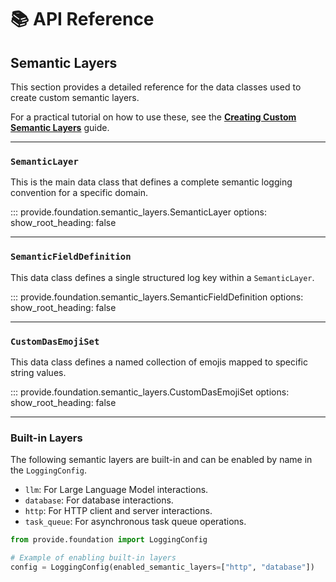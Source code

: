 # 📚 API Reference

## Semantic Layers

This section provides a detailed reference for the data classes used to create custom semantic layers.

For a practical tutorial on how to use these, see the [**Creating Custom Semantic Layers**](../guides/creating-semantic-layers.md) guide.

---

### `SemanticLayer`

This is the main data class that defines a complete semantic logging convention for a specific domain.

::: provide.foundation.semantic_layers.SemanticLayer
    options:
      show_root_heading: false

---

### `SemanticFieldDefinition`

This data class defines a single structured log key within a `SemanticLayer`.

::: provide.foundation.semantic_layers.SemanticFieldDefinition
    options:
      show_root_heading: false

---

### `CustomDasEmojiSet`

This data class defines a named collection of emojis mapped to specific string values.

::: provide.foundation.semantic_layers.CustomDasEmojiSet
    options:
      show_root_heading: false

---

### Built-in Layers

The following semantic layers are built-in and can be enabled by name in the `LoggingConfig`.

*   `llm`: For Large Language Model interactions.
*   `database`: For database interactions.
*   `http`: For HTTP client and server interactions.
*   `task_queue`: For asynchronous task queue operations.

```python
from provide.foundation import LoggingConfig

# Example of enabling built-in layers
config = LoggingConfig(enabled_semantic_layers=["http", "database"])
```